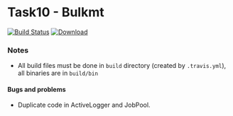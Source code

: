 # Task10 - Bulkmt
[![Build Status](https://travis-ci.com/mkvdv/otus-cpp-2018.svg?branch=task10)](https://travis-ci.com/mkvdv/otus-cpp-2018)
[![Download](https://api.bintray.com/packages/mkvdv/otus10/bulkmt/images/download.svg)](https://bintray.com/mkvdv/otus10/bulkmt/_latestVersion)

### Notes
* All build files must be done in `build` directory (created by `.travis.yml`), all binaries are in `build/bin`

#### Bugs and problems
* Duplicate code in ActiveLogger and JobPool.

